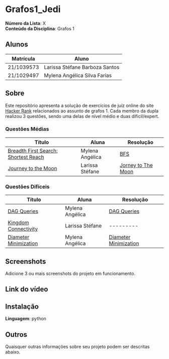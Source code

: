 # Grafos1_Jedi
**Número da Lista**: X<br>
**Conteúdo da Disciplina**: Grafos 1<br>

## Alunos
|Matrícula | Aluno |
| -- | -- |
| 21/1039573 | Larissa Stéfane Barboza Santos |
| 21/1029497  | Mylena Angélica Silva Farias  |

## Sobre 
Este repositório apresenta a solução de exercícios de juíz online do site [Hacker Rank](https://www.hackerrank.com/) relacionados ao assunto de grafos 1. Cada membro da dupla realizou 3 questões, sendo uma delas de nível médio e duas díficil/expert.

### Questões Médias
| Título | Aluna | Resolução | 
| -- | -- | --|
| [Breadth First Search: Shortest Reach](https://www.hackerrank.com/challenges/bfsshortreach/problem?isFullScreen=true)  |  Mylena Angélica |   [BFS](BFS.md)  |
| [Journey to the Moon](https://www.hackerrank.com/challenges/journey-to-the-moon/problem)  |  Larissa Stéfane | [Jorney to The Moon](Journey_to_the_Moon.md)    |

### Questões Difíceis
| Título | Aluna | Resolução | 
| -- | -- | --|
| [DAG Queries](https://www.hackerrank.com/challenges/dag-queries/problem)  |  Mylena Angélica |   [DAG Queries](dag.md) |
| [Kingdom Connectivity](https://www.hackerrank.com/challenges/kingdom-connectivity/problem) |  Larissa Stéfane |---------     |
| [Diameter Minimization](https://www.hackerrank.com/challenges/diameter-minimization/problem)  |  Mylena Angélica |  [Diameter Minimization](dm.md) |

## Screenshots
Adicione 3 ou mais screenshots do projeto em funcionamento.

## Link do vídeo

## Instalação 
**Linguagem**: python<br>


## Outros 
Quaisquer outras informações sobre seu projeto podem ser descritas abaixo.
